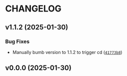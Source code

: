 # CHANGELOG


## v1.1.2 (2025-01-30)

### Bug Fixes

- Manually bumb version to 1.1.2 to trigger cd
  ([`41773b8`](https://github.com/UBC-MDS/dataprofiler_group-30/commit/41773b8c3a2b1ec4c7893634bfaa8169d6297ec9))


## v0.0.0 (2025-01-30)
